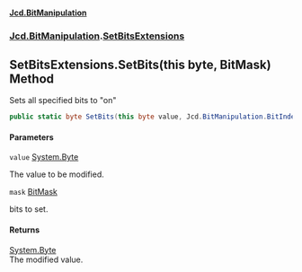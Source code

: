 #### [Jcd.BitManipulation](index.md 'index')
### [Jcd.BitManipulation](Jcd.BitManipulation.md 'Jcd.BitManipulation').[SetBitsExtensions](Jcd.BitManipulation.SetBitsExtensions.md 'Jcd.BitManipulation.SetBitsExtensions')

## SetBitsExtensions.SetBits(this byte, BitMask) Method

Sets all specified bits to "on"

```csharp
public static byte SetBits(this byte value, Jcd.BitManipulation.BitIndexers.BitMask mask);
```
#### Parameters

<a name='Jcd.BitManipulation.SetBitsExtensions.SetBits(thisbyte,Jcd.BitManipulation.BitIndexers.BitMask).value'></a>

`value` [System.Byte](https://docs.microsoft.com/en-us/dotnet/api/System.Byte 'System.Byte')

The value to be modified.

<a name='Jcd.BitManipulation.SetBitsExtensions.SetBits(thisbyte,Jcd.BitManipulation.BitIndexers.BitMask).mask'></a>

`mask` [BitMask](Jcd.BitManipulation.BitIndexers.BitMask.md 'Jcd.BitManipulation.BitIndexers.BitMask')

bits to set.

#### Returns
[System.Byte](https://docs.microsoft.com/en-us/dotnet/api/System.Byte 'System.Byte')  
The modified value.